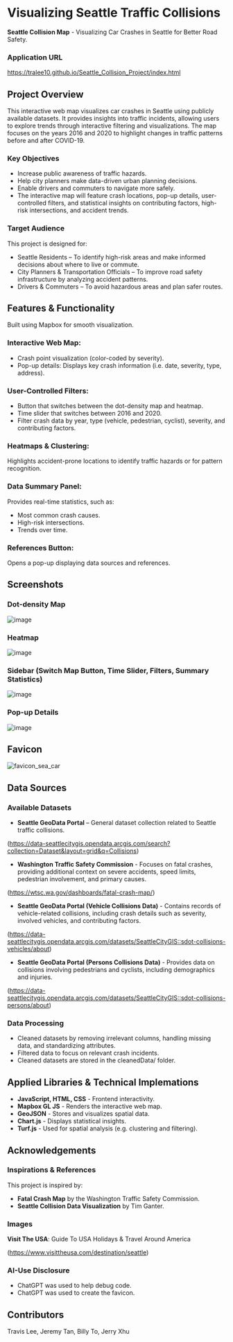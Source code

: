 # Visualizing Seattle Traffic Collisions

**Seattle Collision Map** - Visualizing Car Crashes in Seattle for Better Road Safety.

### Application URL
https://tralee10.github.io/Seattle_Collision_Project/index.html

## Project Overview
This interactive web map visualizes car crashes in Seattle using publicly available datasets. It provides insights into traffic incidents, allowing users to explore trends through interactive filtering and visualizations. The map focuses on the years 2016 and 2020 to highlight changes in traffic patterns before and after COVID-19.

### Key Objectives
* Increase public awareness of traffic hazards.
* Help city planners make data-driven urban planning decisions.
* Enable drivers and commuters to navigate more safely.
* The interactive map will feature crash locations, pop-up details, user-controlled filters, and statistical insights on contributing factors, high-risk intersections, and accident trends.

### Target Audience
This project is designed for:

* Seattle Residents – To identify high-risk areas and make informed decisions about where to live or commute.
* City Planners & Transportation Officials – To improve road safety infrastructure by analyzing accident patterns.
* Drivers & Commuters – To avoid hazardous areas and plan safer routes.



## Features & Functionality

Built using Mapbox for smooth visualization.

### Interactive Web Map:

* Crash point visualization (color-coded by severity).
* Pop-up details: Displays key crash information (i.e. date, severity, type, address).

### User-Controlled Filters:

* Button that switches between the dot-density map and heatmap.
* Time slider that switches between 2016 and 2020.
* Filter crash data by year, type (vehicle, pedestrian, cyclist), severity, and contributing factors.

### Heatmaps & Clustering:

Highlights accident-prone locations to identify traffic hazards or for pattern recognition.

### Data Summary Panel:

Provides real-time statistics, such as:

* Most common crash causes.
* High-risk intersections.
* Trends over time.

### References Button:

Opens a pop-up displaying data sources and references.


## Screenshots

### Dot-density Map
![image](https://github.com/user-attachments/assets/69bcc84b-0955-4469-96fb-e71f85077b95)

### Heatmap
![image](https://github.com/user-attachments/assets/7becac01-792f-4332-93b6-51726b46203c)

### Sidebar (Switch Map Button, Time Slider, Filters, Summary Statistics)
![image](https://github.com/user-attachments/assets/1c310033-1ee4-476d-bc8d-035cf535bc42)

### Pop-up Details
![image](https://github.com/user-attachments/assets/f3368d31-d796-442a-91a6-0efe4f15becd)


## Favicon
![favicon_sea_car](https://github.com/user-attachments/assets/19f2ef80-dd44-444c-a53a-6d3895fe8849)




## Data Sources

### Available Datasets

* **Seattle GeoData Portal** – General dataset collection related to Seattle traffic collisions. 

(https://data-seattlecitygis.opendata.arcgis.com/search?collection=Dataset&layout=grid&q=Collisions)

* **Washington Traffic Safety Commission** - Focuses on fatal crashes, providing additional context on severe accidents, speed limits, pedestrian involvement, and primary causes. 

(https://wtsc.wa.gov/dashboards/fatal-crash-map/)

* **Seattle GeoData Portal (Vehicle Collisions Data)** - Contains records of vehicle-related collisions, including crash details such as severity, involved vehicles, and contributing factors. 

(https://data-seattlecitygis.opendata.arcgis.com/datasets/SeattleCityGIS::sdot-collisions-vehicles/about)

* **Seattle GeoData Portal (Persons Collisions Data)** - Provides data on collisions involving pedestrians and cyclists, including demographics and injuries. 

(https://data-seattlecitygis.opendata.arcgis.com/datasets/SeattleCityGIS::sdot-collisions-persons/about)


### Data Processing

* Cleaned datasets by removing irrelevant columns, handling missing data, and standardizing attributes.
* Filtered data to focus on relevant crash incidents.
* Cleaned datasets are stored in the cleanedData/ folder.



## Applied Libraries & Technical Implemations

* **JavaScript, HTML, CSS** - Frontend interactivity.
* **Mapbox GL JS** - Renders the interactive web map.
* **GeoJSON** - Stores and visualizes spatial data.
* **Chart.js** - Displays statistical insights.
* **Turf.js** - Used for spatial analysis (e.g. clustering and filtering).



## Acknowledgements

### Inspirations & References
This project is inspired by:

* **Fatal Crash Map** by the Washington Traffic Safety Commission.
* **Seattle Collision Data Visualization** by Tim Ganter.

### Images

**Visit The USA**: Guide To USA Holidays & Travel Around America

(https://www.visittheusa.com/destination/seattle)

### AI-Use Disclosure

* ChatGPT was used to help debug code.
* ChatGPT was used to create the favicon.



## Contributors

Travis Lee, Jeremy Tan, Billy To, Jerry Xhu

